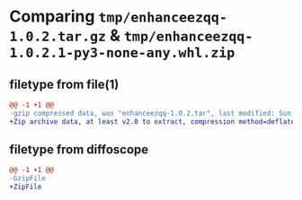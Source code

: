 # Comparing `tmp/enhanceezqq-1.0.2.tar.gz` & `tmp/enhanceezqq-1.0.2.1-py3-none-any.whl.zip`

## filetype from file(1)

```diff
@@ -1 +1 @@
-gzip compressed data, was "enhanceezqq-1.0.2.tar", last modified: Sun Mar 17 12:38:08 2024, max compression
+Zip archive data, at least v2.0 to extract, compression method=deflate
```

## filetype from diffoscope

```diff
@@ -1 +1 @@
-GzipFile
+ZipFile
```

